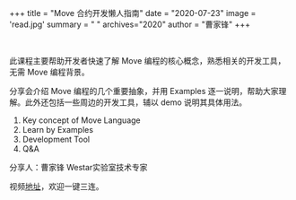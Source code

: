 +++
title = "Move 合约开发懒人指南"
date = "2020-07-23"
image = 'read.jpg'
summary = " "
archives="2020"
author = "曹家锋"
+++


<br/>

此课程主要帮助开发者快速了解 Move 编程的核心概念，熟悉相关的开发工具，无需 Move 编程背景。

分享会介绍 Move 编程的几个重要抽象，并用 Examples 逐一说明，帮助大家理解。此外还包括一些周边的开发工具，辅以 demo 说明其具体用法。

1. Key concept of Move Language
2. Learn by Examples
3. Development Tool
4. Q&A

分享人：曹家锋 Westar实验室技术专家

视频[地址](https://www.bilibili.com/video/BV18T4y1E7Cj/)，欢迎一键三连。
